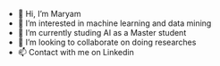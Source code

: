 - 👋 Hi, I’m Maryam
- 👀 I’m interested in machine learning and data mining
- 🌱 I’m currently studing AI as a Master student 
- 💞️ I’m looking to collaborate on doing researches
- 📫 Contact with me on Linkedin


<!---
marixaa/marixaa is a ✨ special ✨ repository because its `README.md` (this file) appears on your GitHub profile.
You can click the Preview link to take a look at your changes.
--->

